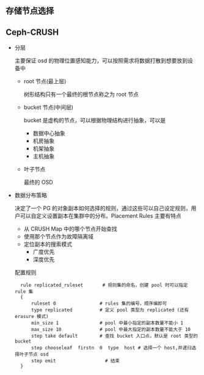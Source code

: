 ## 存储节点选择
## Ceph-CRUSH
- 分层

	主要保证 osd 的物理位置感知能力，可以按照需求将数据打散到想要放到设备中
	
	- root 节点(最上层)

		树形结构只有一个最终的根节点称之为 root 节点
	- bucket 节点(中间层)

		bucket 是虚构的节点，可以根据物理结构进行抽象，可以是
		
		- 数据中心抽象
		- 机房抽象
		- 机架抽象
		- 主机抽象
	- 叶子节点
	
		最终的 OSD
- 数据分布策略

	决定了一个 PG 的对象副本如何选择的规则，通过这些可以自己设定规则，用户可以自定义设置副本在集群中的分布。Placement Rules 主要有特点
	
	- 从 CRUSH Map 中的哪个节点开始查找
	- 使用那个节点作为故障隔离域
	- 定位副本的搜索模式
		- 广度优先
		- 深度优先
		
	配置规则
	
		rule replicated_ruleset  	  # 规则集的命名，创建 pool 时可以指定 rule 集
		{
		    ruleset 0                # rules 集的编号，顺序编即可   
		    type replicated          # 定义 pool 类型为 replicated (还有 erasure 模式)   
		    min_size 1               # pool 中最小指定的副本数量不能小 1
		    max_size 10              # pool 中最大指定的副本数量不能大于 10       
		    step take default        # 查找 bucket 入口点，默认是 root 类型的 bucket    
		    step chooseleaf  firstn  0  type  host # 选择一个 host,并递归选择叶子节点 osd     
		    step emit        		   # 结束
		}		
 